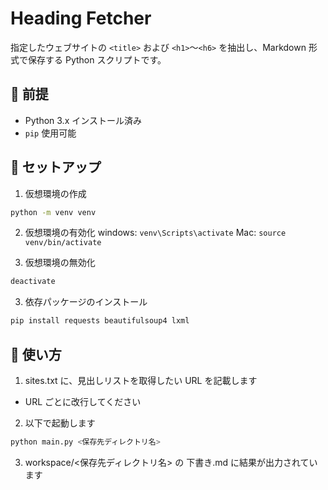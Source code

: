 # Heading Fetcher

指定したウェブサイトの `<title>` および `<h1>`〜`<h6>` を抽出し、Markdown 形式で保存する Python スクリプトです。

## 🔧 前提

- Python 3.x インストール済み
- `pip` 使用可能

## 🐍 セットアップ

1. 仮想環境の作成
```bash
python -m venv venv
```

2. 仮想環境の有効化
windows: `venv\Scripts\activate`
Mac: `source venv/bin/activate`

3. 仮想環境の無効化
```bash
deactivate
```

3. 依存パッケージのインストール
```bash
pip install requests beautifulsoup4 lxml
```

## 🚀 使い方

1. sites.txt に、見出しリストを取得したい URL を記載します
  - URL ごとに改行してください

2. 以下で起動します

```bash
python main.py <保存先ディレクトリ名>
```

3. workspace/<保存先ディレクトリ名> の 下書き.md に結果が出力されています